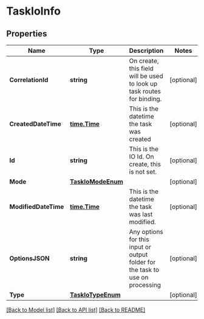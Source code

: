 # TaskIoInfo

## Properties

Name | Type | Description | Notes
------------ | ------------- | ------------- | -------------
**CorrelationId** | **string** | On create, this field will be used to look up task routes for binding. | [optional] 
**CreatedDateTime** | [**time.Time**](time.Time.md) | This is the datetime the task was created | [optional] 
**Id** | **string** | This is the IO Id.  On create, this is not set. | [optional] 
**Mode** | [**TaskIoModeEnum**](TaskIOModeEnum.md) |  | [optional] 
**ModifiedDateTime** | [**time.Time**](time.Time.md) | This is the datetime the task was last modified. | [optional] 
**OptionsJSON** | **string** | Any options for this input or output folder for the task to use on processing | [optional] 
**Type** | [**TaskIoTypeEnum**](TaskIOTypeEnum.md) |  | [optional] 

[[Back to Model list]](../README.md#documentation-for-models) [[Back to API list]](../README.md#documentation-for-api-endpoints) [[Back to README]](../README.md)


